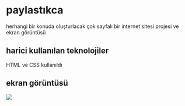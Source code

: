 <h1>paylastıkca</h1>

<p>herhangi bir konuda oluşturlacak çok sayfalı bir internet sitesi projesi ve ekran görüntüsü</p>

<h2>harici kullanılan teknolojiler</h2>

HTML ve CSS kullanıldı

<h2>ekran görüntüsü</h2>

![](ekran.gif)